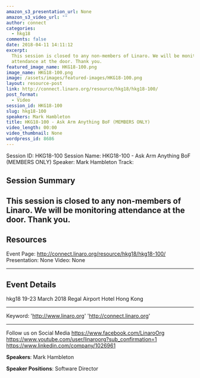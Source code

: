```yaml
---
amazon_s3_presentation_url: None
amazon_s3_video_url: ""
author: connect
categories:
  - hkg18
comments: false
date: 2018-04-11 14:11:12
excerpt:
  This session is closed to any non-members of Linaro. We will be monitoring
  attendance at the door. Thank you.
featured_image_name: HKG18-100.png
image_name: HKG18-100.png
image: /assets/images/featured-images/HKG18-100.png
layout: resource-post
link: http://connect.linaro.org/resource/hkg18/hkg18-100/
post_format:
  - Video
session_id: HKG18-100
slug: hkg18-100
speakers: Mark Hambleton
title: HKG18-100 - Ask Arm Anything BoF (MEMBERS ONLY)
video_length: 00:00
video_thumbnail: None
wordpress_id: 8686
---
```


Session ID: HKG18-100
Session Name: HKG18-100 - Ask Arm Anything BoF (MEMBERS ONLY)
Speaker: Mark Hambleton
Track:

## Session Summary

## This session is closed to any non-members of Linaro. We will be monitoring attendance at the door. Thank you.

## Resources

Event Page: http://connect.linaro.org/resource/hkg18/hkg18-100/
Presentation: None
Video: None

---

## Event Details

hkg18
19-23 March 2018
Regal Airport Hotel Hong Kong

---

Keyword:
'http://www.linaro.org'
'http://connect.linaro.org'

---

Follow us on Social Media
https://www.facebook.com/LinaroOrg
https://www.youtube.com/user/linaroorg?sub_confirmation=1
https://www.linkedin.com/company/1026961

**Speakers**: Mark Hambleton

**Speaker Positions**: Software Director
